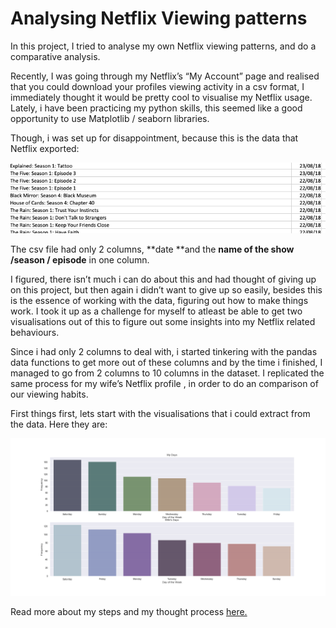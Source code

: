 # Analysing Netflix Viewing patterns

In this project, I tried to analyse my own Netflix viewing patterns, and do a comparative analysis. 

Recently, I was going through my Netflix’s “My Account” page and realised that you could download your profiles viewing activity in a csv format, I immediately thought it would be pretty cool to visualise my Netflix usage. Lately, i have been practicing my python skills, this seemed like a good opportunity to use Matplotlib / seaborn libraries.

Though, i was set up for disappointment, because this is the data that Netflix exported:

![Data from Netflix](plots/01.png)

The csv file had only 2 columns, **date **and the **name of the show /season / episode** in one column.

I figured, there isn’t much i can do about this and had thought of giving up on this project, but then again i didn’t want to give up so easily, besides this is the essence of working with the data, figuring out how to make things work. I took it up as a challenge for myself to atleast be able to get two visualisations out of this to figure out some insights into my Netflix related behaviours.

Since i had only 2 columns to deal with, i started tinkering with the pandas data functions to get more out of these columns and by the time i finished, I managed to go from 2 columns to 10 columns in the dataset. I replicated the same process for my wife’s Netflix profile , in order to do an comparison of our viewing habits.

First things first, lets start with the visualisations that i could extract from the data. Here they are:

![Day wise viewing distribution](plots/02-Daywise.png)

Read more about my steps and my thought process [here.](https://gaurang.swarge.com/blog/analysing-your-netflix-viewing-patterns)
